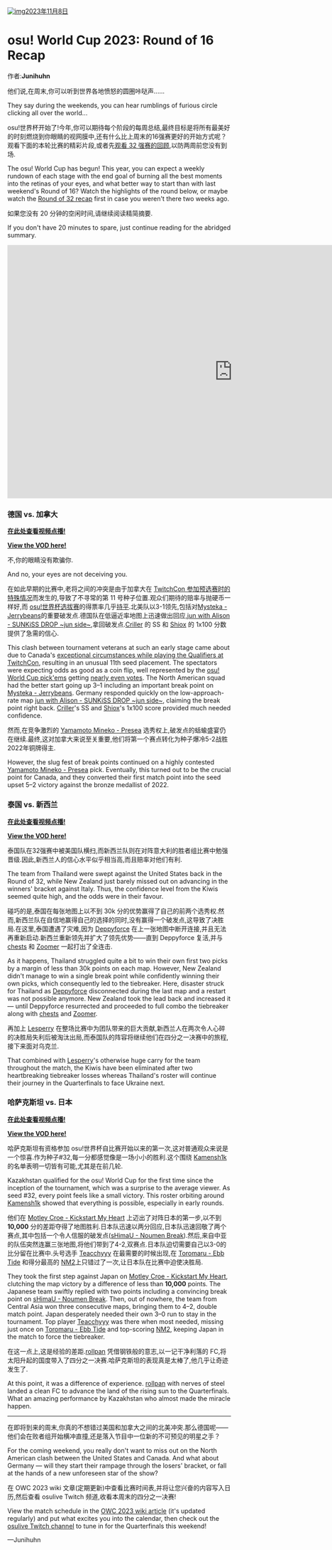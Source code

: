 [![img](https://i.ppy.sh/c654ce3b0a9aa87b1da2526a46141cf723c47935/68747470733a2f2f6f73752e7070792e73682f77696b692f696d616765732f546f75726e616d656e74732f4f57432f323032332f696d672f6f7763323032332d62616e6e65722e6a7067)2023年11月8日](https://osu.ppy.sh/home/news/2023-11-08-osu-world-cup-2023-round-of-16-recap)

# osu! World Cup 2023: Round of 16 Recap

作者:**Junihuhn**

他们说,在周末,你可以听到世界各地愤怒的圆圈咔哒声......

They say during the weekends, you can hear rumblings of furious circle clicking all over the world...

osu!世界杯开始了!今年,你可以期待每个阶段的每周总结,最终目标是将所有最美好的时刻燃烧到你眼睛的视网膜中,还有什么比上周末的16强赛更好的开始方式呢？观看下面的本轮比赛的精彩片段,或者先[观看 32 强赛的回顾](https://www.youtube.com/watch?v=ydOlxHQg0UM),以防两周前您没有到场.

The osu! World Cup has begun! This year, you can expect a weekly rundown of each stage with the end goal of burning all the best moments into the retinas of your eyes, and what better way to start than with last weekend's Round of 16? Watch the highlights of the round below, or maybe watch the [Round of 32 recap](https://www.youtube.com/watch?v=ydOlxHQg0UM) first in case you weren't there two weeks ago.

如果您没有 20 分钟的空闲时间,请继续阅读精简摘要.

If you don't have 20 minutes to spare, just continue reading for the abridged summary.

<iframe width="1013" height="570" src="https://www.youtube.com/embed/ZkIb6p3_n6g" title="Kazakhstan&#39;s miracle run. || OWC 2023 RO16 recap" frameborder="0" allow="accelerometer; autoplay; clipboard-write; encrypted-media; gyroscope; picture-in-picture; web-share" allowfullscreen></iframe>

###  德国 vs. 加拿大

[**在此处查看视频点播!**](https://www.twitch.tv/videos/1968714286?t=00h35m49s)

[**View the VOD here!**](https://www.twitch.tv/videos/1968714286?t=00h35m49s)

不,你的眼睛没有欺骗你.

And no, your eyes are not deceiving you.

在如此早期的比赛中,老将之间的冲突是由于加拿大在 [TwitchCon 参加预选赛时的特殊情况](https://twitter.com/xootynator/status/1716179172270166224)而发生的,导致了不寻常的第 11 号种子位置.观众们期待的赔率与抛硬币一样好,而 [osu!世界杯选拔赛](https://pickem.hwc.hr/tournaments/130)的得票率几乎[持平](https://osu.ppy.sh/wiki/images/shared/news/2023-11-08-osu-world-cup-2023-round-of-16-recap/pickem.png).北美队以3-1领先,包括对[Mysteka - Jerrybeans](https://osu.ppy.sh/beatmapsets/1860553#osu/3825151)的重要破发点.德国队在低逼近率地图上迅速做出回应,[jun with Alison - SUNKiSS DROP ~jun side~](https://osu.ppy.sh/beatmapsets/1498309#osu/3070802),拿回破发点.[Criller](https://osu.ppy.sh/users/8116659) 的 SS 和 [Shiox](https://osu.ppy.sh/users/11921197) 的 1x100 分数提供了急需的信心.

This clash between tournament veterans at such an early stage came about due to Canada's [exceptional circumstances while playing the Qualifiers at TwitchCon](https://twitter.com/xootynator/status/1716179172270166224), resulting in an unusual 11th seed placement. The spectators were expecting odds as good as a coin flip, well represented by the [osu! World Cup pick'ems](https://pickem.hwc.hr/tournaments/130) getting [nearly even votes](https://osu.ppy.sh/wiki/images/shared/news/2023-11-08-osu-world-cup-2023-round-of-16-recap/pickem.png). The North American squad had the better start going up 3–1 including an important break point on [Mysteka - Jerrybeans](https://osu.ppy.sh/beatmapsets/1860553#osu/3825151). Germany responded quickly on the low-approach-rate map [jun with Alison - SUNKiSS DROP ~jun side~](https://osu.ppy.sh/beatmapsets/1498309#osu/3070802), claiming the break point right back. [Criller](https://osu.ppy.sh/users/8116659)'s SS and [Shiox](https://osu.ppy.sh/users/11921197)'s 1x100 score provided much needed confidence.

然而,在竞争激烈的 [Yamamoto Mineko - Presea](https://osu.ppy.sh/beatmapsets/2082024#osu/4360325) 选秀权上,破发点的蛞蝓盛宴仍在继续.最终,这对加拿大来说至关重要,他们将第一个赛点转化为种子爆冷5-2战胜2022年铜牌得主.

However, the slug fest of break points continued on a highly contested [Yamamoto Mineko - Presea](https://osu.ppy.sh/beatmapsets/2082024#osu/4360325) pick. Eventually, this turned out to be the crucial point for Canada, and they converted their first match point into the seed upset 5–2 victory against the bronze medallist of 2022.

###  泰国 vs. 新西兰

[**在此处查看视频点播!**](https://www.twitch.tv/videos/1968375051)

[**View the VOD here!**](https://www.twitch.tv/videos/1968375051)

泰国队在32强赛中被美国队横扫,而新西兰队则在对阵意大利的胜者组比赛中勉强晋级.因此,新西兰人的信心水平似乎相当高,而且赔率对他们有利.

The team from Thailand were swept against the United States back in the Round of 32, while New Zealand just barely missed out on advancing in the winners' bracket against Italy. Thus, the confidence level from the Kiwis seemed quite high, and the odds were in their favour.

碰巧的是,泰国在每张地图上以不到 30k 分的优势赢得了自己的前两个选秀权.然而,新西兰队在自信地赢得自己的选择的同时,没有赢得一个破发点,这导致了决胜局.在这里,泰国遭遇了灾难,因为 [Deppyforce](https://osu.ppy.sh/users/5286213) 在上一张地图中断开连接,并且无法再重新启动.新西兰重新领先并扩大了领先优势——直到 Deppyforce 复活,并与 [chests](https://osu.ppy.sh/users/14806365) 和 [Zoomer](https://osu.ppy.sh/users/6600930) 一起打出了全连击.

As it happens, Thailand struggled quite a bit to win their own first two picks by a margin of less than 30k points on each map. However, New Zealand didn't manage to win a single break point while confidently winning their own picks, which consequently led to the tiebreaker. Here, disaster struck for Thailand as [Deppyforce](https://osu.ppy.sh/users/5286213) disconnected during the last map and a restart was not possible anymore. New Zealand took the lead back and increased it — until Deppyforce resurrected and proceeded to full combo the tiebreaker along with [chests](https://osu.ppy.sh/users/14806365) and [Zoomer](https://osu.ppy.sh/users/6600930).

再加上 [Lesperry](https://osu.ppy.sh/users/18092331) 在整场比赛中为团队带来的巨大贡献,新西兰人在两次令人心碎的决胜局失利后被淘汰出局,而泰国队的阵容将继续他们在四分之一决赛中的旅程,接下来面对乌克兰.

That combined with [Lesperry](https://osu.ppy.sh/users/18092331)'s otherwise huge carry for the team throughout the match, the Kiwis have been eliminated after two heartbreaking tiebreaker losses whereas Thailand's roster will continue their journey in the Quarterfinals to face Ukraine next.

###  哈萨克斯坦 vs. 日本

[**在此处查看视频点播!**](https://www.twitch.tv/videos/1969493249?t=00h39m32s)

[**View the VOD here!**](https://www.twitch.tv/videos/1969493249?t=00h39m32s)

哈萨克斯坦有资格参加 osu!世界杯自比赛开始以来的第一次,这对普通观众来说是一个惊喜.作为种子#32,每一分都感觉像是一场小小的胜利.这个围绕 [Kamensh1k](https://osu.ppy.sh/users/16817965) 的名单表明一切皆有可能,尤其是在前几轮.

Kazakhstan qualified for the osu! World Cup for the first time since the inception of the tournament, which was a surprise to the average viewer. As seed #32, every point feels like a small victory. This roster orbiting around [Kamensh1k](https://osu.ppy.sh/users/16817965) showed that everything is possible, especially in early rounds.

他们在 [Motley Croe - Kickstart My Heart](https://osu.ppy.sh/beatmapsets/1332159#osu/2760226) 上迈出了对阵日本的第一步,以不到 **10,000** 分的差距夺得了地图胜利.日本队迅速以两分回应,日本队迅速回敬了两个赛点,其中包括一个令人信服的破发点([sHimaU - Noumen Break](https://osu.ppy.sh/beatmapsets/1964101#osu/4319264)).然后,来自中亚的队伍突然连赢三张地图,将他们带到了4-2,双赛点.日本队迫切需要自己以3-0的比分留在比赛中.头号选手 [Teacchyyy](https://osu.ppy.sh/users/7178423) 在最需要的时候出现,在 [Toromaru - Ebb Tide](https://osu.ppy.sh/beatmapsets/2082040#osu/4360358) 和得分最高的 [NM2](https://osu.ppy.sh/beatmapsets/1594769#osu/3257371)上只错过了一次,让日本队在比赛中迫使决胜局.

They took the first step against Japan on [Motley Croe - Kickstart My Heart](https://osu.ppy.sh/beatmapsets/1332159#osu/2760226), clutching the map victory by a difference of less than **10,000** points. The Japanese team swiftly replied with two points including a convincing break point on [sHimaU - Noumen Break](https://osu.ppy.sh/beatmapsets/1964101#osu/4319264). Then, out of nowhere, the team from Central Asia won three consecutive maps, bringing them to 4–2, double match point. Japan desperately needed their own 3–0 run to stay in the tournament. Top player [Teacchyyy](https://osu.ppy.sh/users/7178423) was there when most needed, missing just once on [Toromaru - Ebb Tide](https://osu.ppy.sh/beatmapsets/2082040#osu/4360358) and top-scoring [NM2](https://osu.ppy.sh/beatmapsets/1594769#osu/3257371), keeping Japan in the match to force the tiebreaker.

在这一点上,这是经验的差距.[rollpan](https://osu.ppy.sh/users/3062998) 凭借钢铁般的意志,以一记干净利落的 FC,将太阳升起的国度带入了四分之一决赛.哈萨克斯坦的表现真是太棒了,他几乎让奇迹发生了.

At this point, it was a difference of experience. [rollpan](https://osu.ppy.sh/users/3062998) with nerves of steel landed a clean FC to advance the land of the rising sun to the Quarterfinals. What an amazing performance by Kazakhstan who almost made the miracle happen.

------

在即将到来的周末,你真的不想错过美国和加拿大之间的北美冲突.那么德国呢——他们会在败者组开始横冲直撞,还是落入节目中一位新的不可预见的明星之手？

For the coming weekend, you really don't want to miss out on the North American clash between the United States and Canada. And what about Germany — will they start their rampage through the losers' bracket, or fall at the hands of a new unforeseen star of the show?

在 OWC 2023 wiki 文章(定期更新)中查看比赛时间表,并将让您兴奋的内容写入日历,然后查看 osulive Twitch 频道,收看本周末的四分之一决赛!

View the match schedule in the [OWC 2023 wiki article](https://osu.ppy.sh/wiki/en/Tournaments/OWC/2023) (it's updated regularly) and put what excites you into the calendar, then check out the [osulive Twitch channel](https://www.twitch.tv/osulive) to tune in for the Quarterfinals this weekend!

—Junihuhn